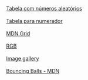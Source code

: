 <a href="https://murilomcabral.github.io/projetos-de-teste/randomTable/index.html">Tabela com números aleatórios</a><br><br>
<a href="https://murilomcabral.github.io/projetos-de-teste/tabelaNumerador/index.html">Tabela para numerador</a><br><br>
<a href="https://murilomcabral.github.io/projetos-de-teste/grid/grid-01/index.html">MDN Grid</a><br><br>
<a href="https://murilomcabral.github.io/projetos-de-teste/webTest/index.html">RGB</a><br><br>
<a href="https://murilomcabral.github.io/projetos-de-teste/documentacao/assessment-image-gallery/index.html">Image gallery</a><br><br>
<a href="https://murilomcabral.github.io/javascript-mdn/bouncing-balls/index.html">Bouncing Balls - MDN</a><br><br>
